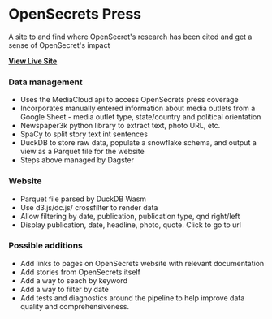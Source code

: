# OpenSecrets Press

A site to and find where OpenSecret's research has been cited and get a sense of OpenSecret's impact

[**View Live Site**](https://smckissock.github.io/open-secrets-press/)

### Data management
- Uses the MediaCloud api to access OpenSecrets press coverage
- Incorporates manually entered information about media outlets from a Google Sheet - media outlet type, state/country and political orientation 
- Newspaper3k python library to extract text, photo URL, etc.
- SpaCy to split story text int sentences
- DuckDB to store raw data, populate a snowflake schema, and output a view as a Parquet file for the website
- Steps above managed by Dagster 

### Website
- Parquet file parsed by DuckDB Wasm
- Use d3.js/dc.js/ crossfilter to render data
- Allow filtering by date, publication, publication type, qnd right/left 
- Display publication, date, headline, photo, quote. Click to go to url 

### Possible additions
- Add links to pages on OpenSecrets website with relevant documentation
- Add stories from OpenSecrets itself
- Add a way to seach by keyword
- Add a way to filter by date
- Add tests and diagnostics around the pipeline to help improve data quality and comprehensiveness.
 
